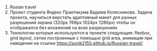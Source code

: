1. Rusian travel
2. Проект студента Яндекс Практикума Вадима Колесникова. Задача проекта, научиться верстать адаптивный макет для разных разрешений экрана (320рх 768рх 1024рх 1280рх) чтобы он отображался без искажений на всех разрешениях
3. Технологии которые используются в проекте следующие: flexbox, grid layout, сетки построенные с помощью grid area, анимация при наведении на ссылки 
 https://sonik2155.github.io/Russian-travel/